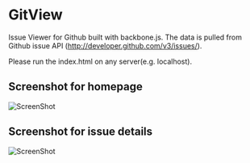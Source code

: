 GitView
=======

Issue Viewer for Github built with backbone.js. The data is pulled from Github issue API (http://developer.github.com/v3/issues/).



Please run the index.html on any server(e.g. localhost).

Screenshot for homepage  
-----------
![ScreenShot](https://raw.github.com/jw2013/GitView/master/screenshots/issue-view-screenshot.png)  
  
Screenshot for issue details  
-----------  
![ScreenShot](https://raw.github.com/jw2013/GitView/master/screenshots/issue-detail-screenshot.png)  
